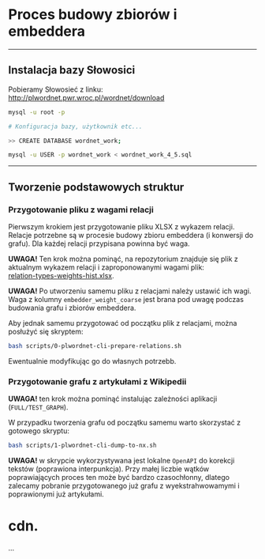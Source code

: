 # Proces budowy zbiorów i embeddera

---

## Instalacja bazy Słowosici

Pobieramy Słowosieć z linku: http://plwordnet.pwr.wroc.pl/wordnet/download

```bash
mysql -u root -p

# Konfiguracja bazy, użytkownik etc...

>> CREATE DATABASE wordnet_work;

mysql -u USER -p wordnet_work < wordnet_work_4_5.sql
```

---

## Tworzenie podstawowych struktur

### Przygotowanie pliku z wagami relacji

Pierwszym krokiem jest przygotowanie pliku XLSX z wykazem relacji.  Relacje potrzebne są w procesie 
budowy zbioru embeddera (i konwersji do grafu). Dla każdej relacji przypisana powinna być waga.

**UWAGA!** Ten krok można pominąć, na repozytorium znajduje się plik z aktualnym wykazem relacji
i zaproponowanymi wagami plik:  
[relation-types-weights-hist.xlsx](resources/mappings/relation-types-weights-hist.xlsx).

**UWAGA!** Po utworzeniu samemu pliku z relacjami należy ustawić ich wagi. Waga z kolumny 
`embedder_weight_coarse` jest brana pod uwagę podczas budowania grafu i zbiorów embeddera.

Aby jednak samemu przygotować od początku plik z relacjami, można posłużyć się skryptem:

```bash 
bash scripts/0-plwordnet-cli-prepare-relations.sh
```
Ewentualnie modyfikując go do własnych potrzebb.


### Przygotowanie grafu z artykułami z Wikipedii

**UWAGA!** ten krok można pominąć instalując zależności aplikacji (`FULL/TEST_GRAPH`).

W przypadku tworzenia grafu od początku samemu warto skorzystać z gotowego skryptu:

```bash
bash scripts/1-plwordnet-cli-dump-to-nx.sh
```

**UWAGA!** w skrypcie wykorzystywana jest lokalne `OpenAPI` do korekcji tekstów (poprawiona interpunkcja).
Przy małej liczbie wątków poprawiających proces ten może być bardzo czasochłonny, dlatego zalecamy
pobranie przygotowanego już grafu z wyekstrahwowamymi i poprawionymi już artykułami.


# cdn.
...